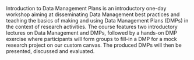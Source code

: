 Introduction to Data Management Plans is an introductory one-day workshop aiming at disseminating Data Management best practices and teaching the basics of making and using Data Management Plans (DMPs) in the context of research activities.
The course features two introductory lectures on Data Management and DMPs, followed by a hands-on DMP exercise where participants will form groups to fill-in a DMP for a mock research project on our custom canvas. The produced DMPs will then be presented, discussed and evaluated.
